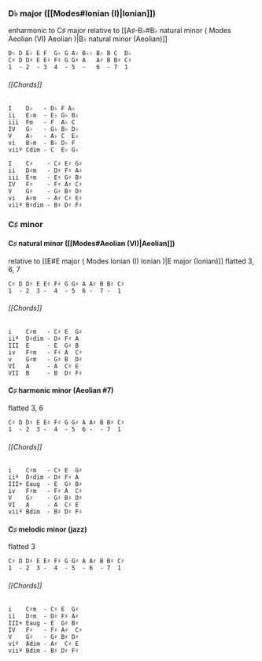 ### D♭ major ([[Modes#Ionian (I)|Ionian]])
enharmonic to C♯ major
relative to [[A♯-B♭#B♭ natural minor ( Modes Aeolian (VI) Aeolian )|B♭ natural minor (Aeolian)]]

	D♭ D E♭ E F  G♭ G A♭ B♭♭ B♭ B C  D♭
	C♯ D D♯ E E♯ F♯ G G♯ A   A♯ B B♯ C♯
	1  - 2  - 3  4  - 5  -   6  - 7  1

###### [[Chords]]

	I    D♭   - D♭ F A♭
	ii   E♭m  - E♭ G♭ B♭
	iii  Fm   - F  A♭ C
	IV   G♭   - G♭ B♭ D♭
	V    A♭   - A♭ C  E♭
	vi   B♭m  - B♭ D♭ F
	viiº Cdim - C  E♭ G♭

	I    C♯    - C♯ E♯ G♯ 
	ii   D♯m   - D♯ F♯ A♯
	iii  E♯m   - E♯ G♯ B♯
	IV   F♯    - F♯ A♯ C♯
	V    G♯    - G♯ B♯ D♯
	vi   A♯m   - A♯ C♯ E♯
	viiº B♯dim - B♯ D♯ F♯

### C♯ minor

#### C♯ natural minor ([[Modes#Aeolian (VI)|Aeolian]])
relative to [[E#E major ( Modes Ionian (I) Ionian )|E major (Ionian)]]
flatted 3, 6, 7

	C♯ D D♯ E E♯ F♯ G G♯ A A♯ B B♯ C♯
	1  - 2  3 -  4  - 5  6 -  7 -  1
	
###### [[Chords]]

	i    C♯m   - C♯ E  G♯ 
	iiº  D♯dim - D♯ F♯ A
	III  E     - E  G♯ B
	iv   F♯m   - F♯ A  C♯
	v    G♯m   - G♯ B  D♯
	VI   A     - A  C♯ E
	VII  B     - B  D♯ F♯

#### C♯ harmonic minor (Aeolian #7)
flatted 3, 6

	C♯ D D♯ E E♯ F♯ G G♯ A A♯ B B♯ C♯
	1  - 2  3 -  4  - 5  6 -  - 7  1
	
###### [[Chords]]

	i    C♯m   - C♯ E  G♯ 
	iiº  D♯dim - D♯ F♯ A
	III+ Eaug  - E  G♯ B♯
	iv   F♯m   - F♯ A  C♯
	V    G♯    - G♯ B♯ D♯
	VI   A     - A  C♯ E
	viiº Bdim  - B♯ D♯ F♯

#### C♯ melodic minor (jazz)
flatted 3

	C♯ D D♯ E E♯ F♯ G G♯ A A♯ B B♯ C♯
	1  - 2  3 -  4  - 5  - 6  - 7  1
	
###### [[Chords]]

	i    C♯m  - C♯ E  G♯ 
	ii   D♯m  - D♯ F♯ A♯
	III+ Eaug - E  G♯ B♯
	IV   F♯   - F♯ A♯  C♯
	V    G♯   - G♯ B♯ D♯
	viº  Adim - A♯  C♯ E
	viiº Bdim - B♯ D♯ F♯